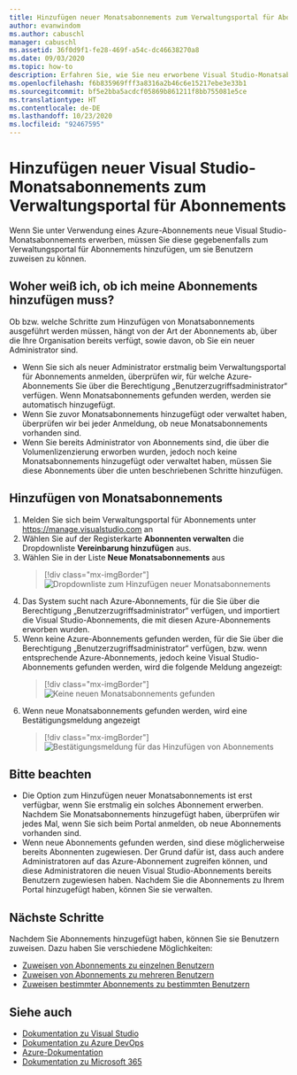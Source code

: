 ```yaml
---
title: Hinzufügen neuer Monatsabonnements zum Verwaltungsportal für Abonnements| Microsoft-Dokumentation
author: evanwindom
ms.author: cabuschl
manager: cabuschl
ms.assetid: 36f0d9f1-fe28-469f-a54c-dc46638270a8
ms.date: 09/03/2020
ms.topic: how-to
description: Erfahren Sie, wie Sie neu erworbene Visual Studio-Monatsabonnements zum Verwaltungsportal für Abonnements hinzufügen
ms.openlocfilehash: f6b835969fff3a8316a2b46c6e15217ebe3e33b1
ms.sourcegitcommit: bf5e2bba5acdcf05869b861211f8bb755081e5ce
ms.translationtype: HT
ms.contentlocale: de-DE
ms.lasthandoff: 10/23/2020
ms.locfileid: "92467595"
---
```

# <a name="add-new-monthly-visual-studio-subscriptions-to-the-subscriptions-administration-portal"></a>Hinzufügen neuer Visual Studio-Monatsabonnements zum Verwaltungsportal für Abonnements
Wenn Sie unter Verwendung eines Azure-Abonnements neue Visual Studio-Monatsabonnements erwerben, müssen Sie diese gegebenenfalls zum Verwaltungsportal für Abonnements hinzufügen, um sie Benutzern zuweisen zu können.  

## <a name="how-do-i-know-if-i-need-to-add-my-subscriptions"></a>Woher weiß ich, ob ich meine Abonnements hinzufügen muss?
Ob bzw. welche Schritte zum Hinzufügen von Monatsabonnements ausgeführt werden müssen, hängt von der Art der Abonnements ab, über die Ihre Organisation bereits verfügt, sowie davon, ob Sie ein neuer Administrator sind.
- Wenn Sie sich als neuer Administrator erstmalig beim Verwaltungsportal für Abonnements anmelden, überprüfen wir, für welche Azure-Abonnements Sie über die Berechtigung „Benutzerzugriffsadministrator“ verfügen.  Wenn Monatsabonnements gefunden werden, werden sie automatisch hinzugefügt. 
- Wenn Sie zuvor Monatsabonnements hinzugefügt oder verwaltet haben, überprüfen wir bei jeder Anmeldung, ob neue Monatsabonnements vorhanden sind. 
- Wenn Sie bereits Administrator von Abonnements sind, die über die Volumenlizenzierung erworben wurden, jedoch noch keine Monatsabonnements hinzugefügt oder verwaltet haben, müssen Sie diese Abonnements über die unten beschriebenen Schritte hinzufügen.

## <a name="how-to-add-monthly-subscriptions"></a>Hinzufügen von Monatsabonnements
1. Melden Sie sich beim Verwaltungsportal für Abonnements unter <https://manage.visualstudio.com> an
1. Wählen Sie auf der Registerkarte **Abonnenten verwalten** die Dropdownliste **Vereinbarung hinzufügen** aus. 
1. Wählen Sie in der Liste **Neue Monatsabonnements**  aus
   > [!div class="mx-imgBorder"]
   > ![Dropdownliste zum Hinzufügen neuer Monatsabonnements](_img/add-monthly-subs/add-subs-drop-down.png "Auswählen von „Vereinbarung hinzufügen“ und dann „Neue Monatsabonnements“")
1. Das System sucht nach Azure-Abonnements, für die Sie über die Berechtigung „Benutzerzugriffsadministrator“ verfügen, und importiert die Visual Studio-Abonnements, die mit diesen Azure-Abonnements erworben wurden.
1. Wenn keine Azure-Abonnements gefunden werden, für die Sie über die Berechtigung „Benutzerzugriffsadministrator“ verfügen, bzw. wenn entsprechende Azure-Abonnements, jedoch keine Visual Studio-Abonnements gefunden werden, wird die folgende Meldung angezeigt:
   > [!div class="mx-imgBorder"]
   > ![Keine neuen Monatsabonnements gefunden](_img/add-monthly-subs/no-subs-found.png "Fehlermeldung, dass keine Azure-Abonnements oder Visual Studio-Abonnements verfügbar sind")
1. Wenn neue Monatsabonnements gefunden werden, wird eine Bestätigungsmeldung angezeigt
   > [!div class="mx-imgBorder"]
   > ![Bestätigungsmeldung für das Hinzufügen von Abonnements](_img/add-monthly-subs/subs-added-confirmation.png "Bestätigungsmeldung mit Anzeige der hinzugefügten Abonnements")

## <a name="things-to-keep-in-mind"></a>Bitte beachten
- Die Option zum Hinzufügen neuer Monatsabonnements ist erst verfügbar, wenn Sie erstmalig ein solches Abonnement erwerben.  Nachdem Sie Monatsabonnements hinzugefügt haben, überprüfen wir jedes Mal, wenn Sie sich beim Portal anmelden, ob neue Abonnements vorhanden sind. 
- Wenn neue Abonnements gefunden werden, sind diese möglicherweise bereits Abonnenten zugewiesen.  Der Grund dafür ist, dass auch andere Administratoren auf das Azure-Abonnement zugreifen können, und diese Administratoren die neuen Visual Studio-Abonnements bereits Benutzern zugewiesen haben.  Nachdem Sie die Abonnements zu Ihrem Portal hinzugefügt haben, können Sie sie verwalten. 

## <a name="next-steps"></a>Nächste Schritte
Nachdem Sie Abonnements hinzugefügt haben, können Sie sie Benutzern zuweisen.  Dazu haben Sie verschiedene Möglichkeiten:
- [Zuweisen von Abonnements zu einzelnen Benutzern](assign-license.md)
- [Zuweisen von Abonnements zu mehreren Benutzern](assign-license-bulk.md)
- [Zuweisen bestimmter Abonnements zu bestimmten Benutzern](assign-guid.md)

## <a name="see-also"></a>Siehe auch
- [Dokumentation zu Visual Studio](/visualstudio/)
- [Dokumentation zu Azure DevOps](/azure/devops/)
- [Azure-Dokumentation](/azure/)
- [Dokumentation zu Microsoft 365](/microsoft-365/)